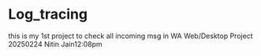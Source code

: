 # Log_tracing
this is my 1st project to check all incoming msg in WA Web/Desktop
Project 20250224 Nitin Jain12:08pm
